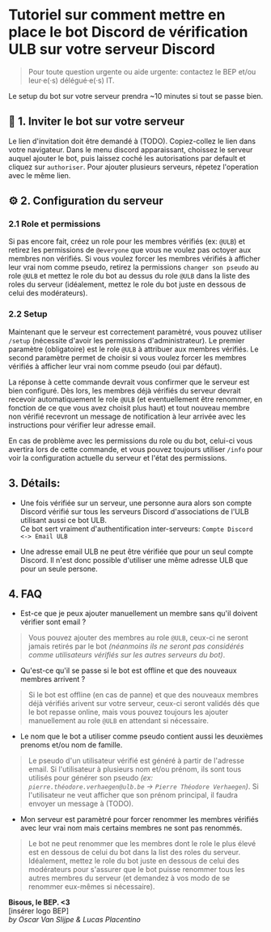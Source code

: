 # Tutoriel sur comment mettre en place le bot Discord de vérification ULB sur votre serveur Discord
> Pour toute question urgente ou aide urgente: contactez le BEP et/ou leur·e(·s) délégué·e(·s) IT.

Le setup du bot sur votre serveur prendra ~10 minutes si tout se passe bien.  
<!--
## 1. Serveur Discord
Créez votre serveur Discord.  
Mettez des administrateurs et/ou modérateurs, de votre association.  

### 1.1 Rôle ULB  
Créez un rôle qui sera appliqué aux personnes vérifiées comme ayant bien une adresse email ULB. Par exemple "ULB", ou "étudiant ULB" ou ce que vous préférez d'autre.  
Mettez à ce rôle les permissions qui vous arrangent. Par exemple: droit d'écrire, de réagir, etc.  

[insérer screenshot exemple role]

>Si vous choisssez de laisser le bot renommer les pseudos serveur des personnes, automatiquement depuis leur adresse mail @ulb.be:  
>Nous vous conseillons d'enlever le droit de changer son pseudo serveur pour tout les rôles. Ceci fixera leur nom réel et ils ne pourront pas le changer. (Les administrateurs et autre rôles ayant droit de renommer les autres ont toujours le droit de les renommer manuellement si besoin)

### 1.2 Hiérarchie des rôles
Le rôle du bot (normalement qui a le même nom que le bot) doit **impérativement** être placé hiérarchiquement au-dessus des rôles dont il devra ajouter et renommer. (Pour ne pas vous compliquer la vie, vous pouvez le mettre tout en haut.)  

[insérer screenshot hierarchie role discord]
-->

## 📨 1. Inviter le bot sur votre serveur

Le lien d'invitation doit être demandé à (TODO). Copiez-collez le lien dans votre navigateur. Dans le menu discord apparaissant, choissez le serveur auquel ajouter le bot, puis laissez coché les autorisations par default et cliquez sur `authoriser`. Pour ajouter plusieurs serveurs, répetez l'operation avec le même lien.



## ⚙ 2. Configuration du serveur

### 2.1 Role et permissions

Si pas encore fait, créez un role pour les membres vérifiés (ex: `@ULB`) et retirez les permissions de `@everyone` que vous ne voulez pas octoyer aux membres non vérifiés. Si vous voulez forcer les membres vérifiés à afficher leur vrai nom comme pseudo, retirez la permissions `changer son pseudo` au role `@ULB` et mettez le role du bot au dessus du role `@ULB` dans la liste des roles du serveur (idéalement, mettez le role du bot juste en dessous de celui des modérateurs).

### 2.2 Setup

Maintenant que le serveur est correctement paramètré, vous pouvez utiliser `/setup` (nécessite d'avoir les permissions d'administrateur). Le premier paramètre (obligatoire) est le role `@ULB` à attribuer aux membres vérifiés. Le second paramètre permet de choisir si vous voulez forcer les membres vérifiés à afficher leur vrai nom comme pseudo (oui par défaut).

La réponse à cette commande devrait vous confirmer que le serveur est bien configuré. Dès lors, les membres déjà vérifiés du serveur devrait recevoir automatiquement le role `@ULB` (et eventuellement être renommer, en fonction de ce que vous avez choisit plus haut) et tout nouveau membre non vérifié recevront un message de notification à leur arrivée avec les instructions pour vérifier leur adresse email.

En cas de problème avec les permissions du role ou du bot, celui-ci vous avertira lors de cette commande, et vous pouvez toujours utiliser `/info` pour voir la configuration actuelle du serveur et l'état des permissions.

## 3. Détails:
* Une fois vérifiée sur un serveur, une personne aura alors son compte Discord vérifié sur tous les serveurs Discord d'associations de l'ULB utilisant aussi ce bot ULB.  
Ce bot sert vraiment d'authentification inter-serveurs: `Compte Discord <-> Email ULB`

* Une adresse email ULB ne peut être vérifiée que pour un seul compte Discord. Il n'est donc possible d'utiliser une même adresse ULB que pour un seule persone.

## 4. FAQ

* Est-ce que je peux ajouter manuellement un membre sans qu'il doivent vérifier sont email ?

> Vous pouvez ajouter des membres au role `@ULB`, ceux-ci ne seront jamais retirés par le bot *(néanmoins ils ne seront pas considérés comme utilisateurs vérifiés sur les autres serveurs du bot)*.

* Qu'est-ce qu'il se passe si le bot est offline et que des nouveaux membres arrivent ?

> Si le bot est offline (en cas de panne) et que des nouveaux membres déjà vérifiés arivent sur votre serveur, ceux-ci seront validés dés que le bot repasse online, mais vous pouvez toujours les ajouter manuellement au role `@ULB` en attendant si nécessaire.

* Le nom que le bot a utiliser comme pseudo contient aussi les deuxièmes prenoms et/ou nom de famille.

> Le pseudo d'un utilisateur vérifié est généré à partir de l'adresse email. Si l'utilisateur à plusieurs nom et/ou prénom, ils sont tous utilisés pour générer son pseudo *(ex: `pierre.théodore.verhaegen@ulb.be` -> `Pierre Théodore Verhaegen`)*. Si l'utilisateur ne veut afficher que son prénom principal, il faudra envoyer un message à (TODO).

* Mon serveur est paramètré pour forcer renommer les membres vérifiés avec leur vrai nom mais certains membres ne sont pas renommés.

> Le bot ne peut renommer que les membres dont le role le plus élevé est en dessous de celui du bot dans la list des roles du serveur. Idéalement, mettez le role du bot juste en dessous de celui des modérateurs pour s'assurer que le bot puisse renommer tous les autres membres du serveur (et demandez à vos modo de se renommer eux-mêmes si nécessaire).


**Bisous, le BEP. <3**  
[insérer logo BEP]  
_by Oscar Van Slijpe & Lucas Placentino_
